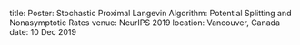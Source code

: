 title: Poster: Stochastic Proximal Langevin Algorithm: Potential Splitting and Nonasymptotic Rates
venue: NeurIPS 2019
location: Vancouver, Canada
date: 10 Dec 2019